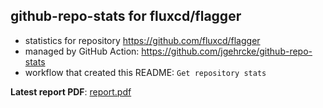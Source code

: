 ## github-repo-stats for fluxcd/flagger

- statistics for repository https://github.com/fluxcd/flagger
- managed by GitHub Action: https://github.com/jgehrcke/github-repo-stats
- workflow that created this README: `Get repository stats`

**Latest report PDF**: [report.pdf](https://github.com/fluxcd/community/raw/github-repo-stats/fluxcd/flagger/latest-report/report.pdf)

